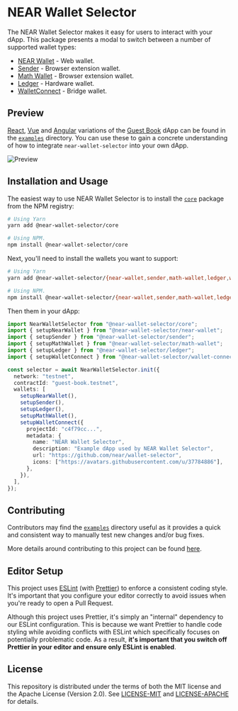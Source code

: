 # NEAR Wallet Selector

The NEAR Wallet Selector makes it easy for users to interact with your dApp. This package presents a modal to switch between a number of supported wallet types:

- [NEAR Wallet](https://www.npmjs.com/package/@near-wallet-selector/near-wallet) - Web wallet.
- [Sender](https://www.npmjs.com/package/@near-wallet-selector/sender) - Browser extension wallet.
- [Math Wallet](https://www.npmjs.com/package/@near-wallet-selector/math-wallet) - Browser extension wallet.
- [Ledger](https://www.npmjs.com/package/@near-wallet-selector/ledger) - Hardware wallet.
- [WalletConnect](https://www.npmjs.com/package/@near-wallet-selector/wallet-connect) - Bridge wallet.

## Preview

[React](https://reactjs.org/), [Vue](https://vuejs.org/) and [Angular](https://angular.io/) variations of the [Guest Book](https://github.com/near-examples/guest-book/) dApp can be found in the [`examples`](/examples) directory. You can use these to gain a concrete understanding of how to integrate `near-wallet-selector` into your own dApp.

![Preview](./images/preview-img.PNG)

## Installation and Usage

The easiest way to use NEAR Wallet Selector is to install the [`core`](https://www.npmjs.com/package/@near-wallet-selector/core) package from the NPM registry:

```bash
# Using Yarn
yarn add @near-wallet-selector/core

# Using NPM.
npm install @near-wallet-selector/core
```

Next, you'll need to install the wallets you want to support:

```bash
# Using Yarn
yarn add @near-wallet-selector/{near-wallet,sender,math-wallet,ledger,wallet-connect}

# Using NPM.
npm install @near-wallet-selector/{near-wallet,sender,math-wallet,ledger,wallet-connect}
```

Then them in your dApp:

```ts
import NearWalletSelector from "@near-wallet-selector/core";
import { setupNearWallet } from "@near-wallet-selector/near-wallet";
import { setupSender } from "@near-wallet-selector/sender";
import { setupMathWallet } from "@near-wallet-selector/math-wallet";
import { setupLedger } from "@near-wallet-selector/ledger";
import { setupWalletConnect } from "@near-wallet-selector/wallet-connect";

const selector = await NearWalletSelector.init({
  network: "testnet",
  contractId: "guest-book.testnet",
  wallets: [
    setupNearWallet(),
    setupSender(),
    setupLedger(),
    setupMathWallet(),
    setupWalletConnect({
      projectId: "c4f79cc...",
      metadata: {
        name: "NEAR Wallet Selector",
        description: "Example dApp used by NEAR Wallet Selector",
        url: "https://github.com/near/wallet-selector",
        icons: ["https://avatars.githubusercontent.com/u/37784886"],
      },
    }),
  ],
});
```

## Contributing

Contributors may find the [`examples`](./examples) directory useful as it provides a quick and consistent way to manually test new changes and/or bug fixes.

More details around contributing to this project can be found [here](./CONTRIBUTING.md).

## Editor Setup

This project uses [ESLint](https://eslint.org/) (with [Prettier](https://prettier.io/)) to enforce a consistent coding style. It's important that you configure your editor correctly to avoid issues when you're ready to open a Pull Request.

Although this project uses Prettier, it's simply an "internal" dependency to our ESLint configuration. This is because we want Prettier to handle code styling while avoiding conflicts with ESLint which specifically focuses on potentially problematic code. As a result, **it's important that you switch off Prettier in your editor and ensure only ESLint is enabled**.

## License

This repository is distributed under the terms of both the MIT license and the Apache License (Version 2.0). See [LICENSE-MIT](LICENSE-MIT) and [LICENSE-APACHE](LICENSE-APACHE) for details.
